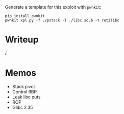 Generate a template for this exploit with `pwnkit`:
```
pip install pwnkit
pwnkit xpl.py -f ./pstack -l ./libc.so.6 -t ret2libc
```

# Writeup

/

# Memos

* Stack pivot
* Control RBP
* Leak libc puts
* ROP
* Glibc 2.35


